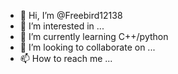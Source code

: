 - 👋 Hi, I’m @Freebird12138
- 👀 I’m interested in ...
- 🌱 I’m currently learning C++/python
- 💞️ I’m looking to collaborate on ...
- 📫 How to reach me ...

<!---
Freebird12138/Freebird12138 is a ✨ special ✨ repository because its `README.md` (this file) appears on your GitHub profile.
You can click the Preview link to take a look at your changes.
--->
